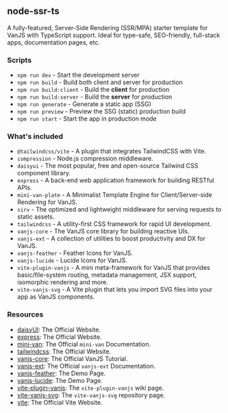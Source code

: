 ## node-ssr-ts

A fully-featured, Server-Side Rendering (SSR/MPA) starter template for VanJS
with TypeScript support. Ideal for type-safe, SEO-friendly, full-stack apps,
documentation pages, etc.

### Scripts

- `npm run dev` - Start the development server
- `npm run build` - Build both client and server for production
- `npm run build:client` - Build the **client** for production
- `npm run build:server` - Build the **server** for production
- `npm run generate` - Generate a static app (SSG)
- `npm run preview` - Preview the SSG (static) production build
- `npm run start` - Start the app in production mode

### What's included

- `@tailwindcss/vite` - A plugin that integrates TailwindCSS with Vite.
- `compression` - Node.js compression middleware.
- `daisyui` - The most popular, free and open-source Tailwind CSS component
  library.
- `express` - A back-end web application framework for building RESTful APIs.
- `mini-van-plate` - A Minimalist Template Engine for Client/Server-side
  Rendering for VanJS.
- `sirv` - The optimized and lightweight middleware for serving requests to
  static assets.
- `tailwindcss` - A utility-first CSS framework for rapid UI development.
- `vanjs-core` - The VanJS core library for building reactive UIs.
- `vanjs-ext` - A collection of utilities to boost productivity and DX for
  VanJS.
- `vanjs-feather` - Feather Icons for VanJS.
- `vanjs-lucide` - Lucide Icons for VanJS.
- `vite-plugin-vanjs` - A mini meta-framework for VanJS that provides
  basic/file-system routing, metadata management, JSX support, isomorphic
  rendering and more.
- `vite-vanjs-svg` - A Vite plugin that lets you import SVG files into your app
  as VanJS components.

### Resources

- [daisyUI](https://daisyui.com): The Official Website.
- [express](https://expressjs.com/): The Official Website.
- [mini-van](https://vanjs.org/minivan): The Official `mini-van` Documentation.
- [tailwindcss](https://tailwindcss.com/): The Official Website.
- [vanjs-core](https://vanjs.org/tutorial): The Official VanJS Tutorial.
- [vanjs-ext](https://vanjs.org/x): The Official `vanjs-ext` Documentation.
- [vanjs-feather](https://thednp.github.io/vanjs-feather/): The Demo Page.
- [vanjs-lucide](https://thednp.github.io/vanjs-lucide/): The Demo Page.
- [vite-plugin-vanjs](https://github.com/thednp/vite-plugin-vanjs/wiki): The
  `vite-plugin-vanjs` wiki page.
- [vite-vanjs-svg](https://github.com/thednp/vite-vanjs-svg): The
  `vite-vanjs-svg` repository page.
- [vite](https://vite.dev): The Official Vite Website.
